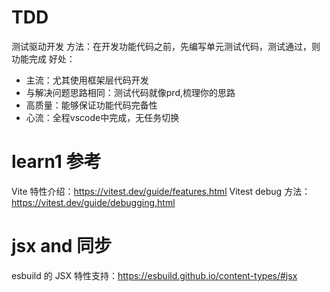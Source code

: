 # TDD
测试驱动开发
  方法：在开发功能代码之前，先编写单元测试代码，测试通过，则功能完成
好处：
- 主流：尤其使用框架层代码开发
- 与解决问题思路相同：测试代码就像prd,梳理你的思路
- 高质量：能够保证功能代码完备性
- 心流：全程vscode中完成，无任务切换
# learn1 参考
Vite 特性介绍：https://vitest.dev/guide/features.html
Vitest debug 方法：https://vitest.dev/guide/debugging.html
# jsx and 同步
esbuild 的 JSX 特性支持：https://esbuild.github.io/content-types/#jsx
